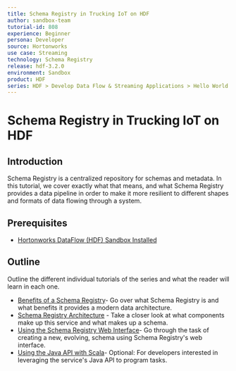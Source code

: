 ```yaml
---
title: Schema Registry in Trucking IoT on HDF
author: sandbox-team
tutorial-id: 808
experience: Beginner
persona: Developer
source: Hortonworks
use case: Streaming
technology: Schema Registry
release: hdf-3.2.0
environment: Sandbox
product: HDF
series: HDF > Develop Data Flow & Streaming Applications > Hello World
---
```


# Schema Registry in Trucking IoT on HDF

## Introduction

Schema Registry is a centralized repository for schemas and metadata.  In this tutorial, we cover exactly what that means, and what Schema Registry provides a data pipeline in order to make it more resilient to different shapes and formats of data flowing through a system.


## Prerequisites

- [Hortonworks DataFlow (HDF) Sandbox Installed](https://hortonworks.com/downloads/#sandbox)

## Outline

Outline the different individual tutorials of the series and what the reader will learn in each one.

- [Benefits of a Schema Registry](https://hortonworks.com/tutorial/schema-registry-in-trucking-iot-on-hdf/section/1/)- Go over what Schema Registry is and what benefits it provides a modern data architecture.
- [Schema Registry Architecture](https://hortonworks.com/tutorial/schema-registry-in-trucking-iot-on-hdf/section/2/) - Take a closer look at what components make up this service and what makes up a schema.
- [Using the Schema Registry Web Interface](https://hortonworks.com/tutorial/schema-registry-in-trucking-iot-on-hdf/section/3/)- Go through the task of creating a new, evolving, schema using Schema Registry's web interface.
- [Using the Java API with Scala](https://hortonworks.com/tutorial/schema-registry-in-trucking-iot-on-hdf/section/4/)- Optional: For developers interested in leveraging the service's Java API to program tasks.
